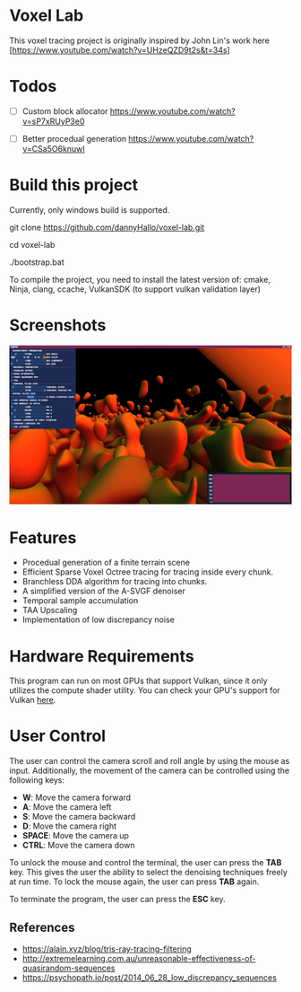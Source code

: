 # Voxel Lab

This voxel tracing project is originally inspired by John Lin's work here [https://www.youtube.com/watch?v=UHzeQZD9t2s&t=34s]

# Todos

- [ ] Custom block allocator
https://www.youtube.com/watch?v=sP7xRUyP3e0

- [ ] Better procedual generation https://www.youtube.com/watch?v=CSa5O6knuwI

# Build this project

Currently, only windows build is supported.

git clone https://github.com/dannyHallo/voxel-lab.git

cd voxel-lab

./bootstrap.bat

To compile the project, you need to install the latest version of:
cmake,
Ninja,
clang,
ccache,
VulkanSDK (to support vulkan validation layer)

# Screenshots

![Simple Voxelized Terrain](./misc/imgs/simple-voxelized-terrain.png)

# Features

- Procedual generation of a finite terrain scene
- Efficient Sparse Voxel Octree tracing for tracing inside every chunk.
- Branchless DDA algorithm for tracing into chunks.
- A simplified version of the A-SVGF denoiser
- Temporal sample accumulation
- TAA Upscaling
- Implementation of low discrepancy noise

# Hardware Requirements

This program can run on most GPUs that support Vulkan, since it only utilizes the compute shader utility.
You can check your GPU's support for Vulkan [here](https://vulkan.gpuinfo.org/).

# User Control

The user can control the camera scroll and roll angle by using the mouse as input. Additionally, the movement of the camera can be controlled using the following keys:

- **W**: Move the camera forward
- **A**: Move the camera left
- **S**: Move the camera backward
- **D**: Move the camera right
- **SPACE**: Move the camera up
- **CTRL**: Move the camera down

To unlock the mouse and control the terminal, the user can press the **TAB** key. This gives the user the ability to select the denoising techniques freely at run time. To lock the mouse again, the user can press **TAB** again.

To terminate the program, the user can press the **ESC** key.

## References

- https://alain.xyz/blog/tris-ray-tracing-filtering
- http://extremelearning.com.au/unreasonable-effectiveness-of-quasirandom-sequences
- https://psychopath.io/post/2014_06_28_low_discrepancy_sequences
